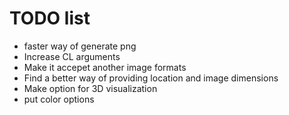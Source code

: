 # TODO list

- faster way of generate png
- Increase CL arguments
- Make it accepet another image formats
- Find a better way of providing location and image dimensions
- Make option for 3D visualization
- put color options
